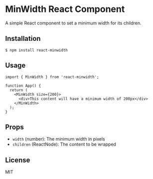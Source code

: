 # MinWidth React Component

A simple React component to set a minimum width for its children.

## Installation

    $ npm install react-minwidth

## Usage

```tsx
import { MinWidth } from 'react-minwidth';

function App() {
  return (
    <MinWidth size={200}>
      <div>This content will have a minimum width of 200px</div>
    </MinWidth>
  );
}
```

## Props

- `width` (number): The minimum width in pixels
- `children` (ReactNode): The content to be wrapped

## License

MIT
